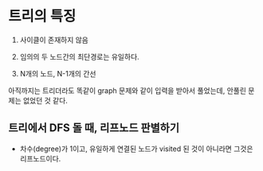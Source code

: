 # 트리의 특징

1. 사이클이 존재하지 않음

2. 임의의 두 노드간의 최단경로는 유일하다.

3. N개의 노드, N-1개의 간선

아직까지는 트리더라도 똑같이 graph 문제와 같이 입력을 받아서 풀었는데, 안풀린 문제는 없었던 것 같다.

## 트리에서 DFS 돌 때, 리프노드 판별하기

- 차수(degree)가 1이고, 유일하게 연결된 노드가 visited 된 것이 아니라면 그것은 리프노드이다.
